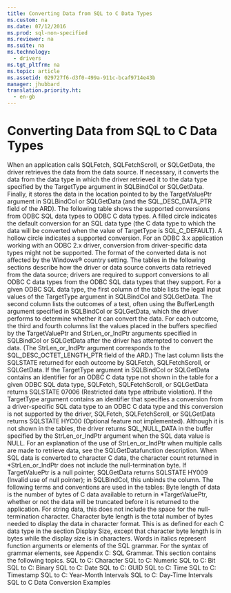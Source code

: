 ```yaml
---
title: Converting Data from SQL to C Data Types
ms.custom: na
ms.date: 07/12/2016
ms.prod: sql-non-specified
ms.reviewer: na
ms.suite: na
ms.technology: 
  - drivers
ms.tgt_pltfrm: na
ms.topic: article
ms.assetid: 029727f6-d3f0-499a-911c-bcaf9714e43b
manager: jhubbard
translation.priority.ht: 
  - en-gb
---
```

# Converting Data from SQL to C Data Types
<?xml version="1.0" encoding="utf-8"?>
<developerReferenceWithoutSyntaxDocument xmlns="http://ddue.schemas.microsoft.com/authoring/2003/5" xmlns:xlink="http://www.w3.org/1999/xlink" xmlns:xsi="http://www.w3.org/2001/XMLSchema-instance" xsi:schemaLocation="http://ddue.schemas.microsoft.com/authoring/2003/5 http://dduestorage.blob.core.windows.net/ddueschema/developer.xsd">
  <introduction>
    <para>When an application calls <legacyBold>SQLFetch</legacyBold>, <legacyBold>SQLFetchScroll</legacyBold>, or <legacyBold>SQLGetData</legacyBold>, the driver retrieves the data from the data source. If necessary, it converts the data from the data type in which the driver retrieved it to the data type specified by the <legacyItalic>TargetType</legacyItalic> argument in <legacyBold>SQLBindCol</legacyBold> or <legacyBold>SQLGetData.</legacyBold> Finally, it stores the data in the location pointed to by the <legacyItalic>TargetValuePtr</legacyItalic> argument in <legacyBold>SQLBindCol</legacyBold> or <legacyBold>SQLGetData</legacyBold> (and the SQL_DESC_DATA_PTR field of the ARD).</para>
    <para>The following table shows the supported conversions from ODBC SQL data types to ODBC C data types. A filled circle indicates the default conversion for an SQL data type (the C data type to which the data will be converted when the value of <legacyItalic>TargetType</legacyItalic> is SQL_C_DEFAULT). A hollow circle indicates a supported conversion.</para>
    <para>For an ODBC 3<legacyItalic>.x</legacyItalic> application working with an ODBC 2.<legacyItalic>x</legacyItalic> driver, conversion from driver-specific data types might not be supported.</para>
    <para>The format of the converted data is not affected by the Windows® country setting.</para>
    <para>The tables in the following sections describe how the driver or data source converts data retrieved from the data source; drivers are required to support conversions to all ODBC C data types from the ODBC SQL data types that they support. For a given ODBC SQL data type, the first column of the table lists the legal input values of the <legacyItalic>TargetType</legacyItalic> argument in <legacyBold>SQLBindCol</legacyBold> and <legacyBold>SQLGetData</legacyBold>. The second column lists the outcomes of a test, often using the <legacyItalic>BufferLength</legacyItalic> argument specified in <legacyBold>SQLBindCol</legacyBold> or <legacyBold>SQLGetData</legacyBold>, which the driver performs to determine whether it can convert the data. For each outcome, the third and fourth columns list the values placed in the buffers specified by the <legacyItalic>TargetValuePtr</legacyItalic> and <legacyItalic>StrLen_or_IndPtr</legacyItalic> arguments specified in <legacyBold>SQLBindCol</legacyBold> or <legacyBold>SQLGetData</legacyBold> after the driver has attempted to convert the data. (The <legacyItalic>StrLen_or_IndPtr</legacyItalic> argument corresponds to the SQL_DESC_OCTET_LENGTH_PTR field of the ARD.) The last column lists the SQLSTATE returned for each outcome by <legacyBold>SQLFetch</legacyBold>, <legacyBold>SQLFetchScroll</legacyBold>, or <legacyBold>SQLGetData</legacyBold>.</para>
    <para>If the <legacyItalic>TargetType</legacyItalic> argument in <legacyBold>SQLBindCol</legacyBold> or <legacyBold>SQLGetData</legacyBold> contains an identifier for an ODBC C data type not shown in the table for a given ODBC SQL data type, <legacyBold>SQLFetch</legacyBold>, <legacyBold>SQLFetchScroll</legacyBold>, or <legacyBold>SQLGetData</legacyBold> returns SQLSTATE 07006 (Restricted data type attribute violation). If the <legacyItalic>TargetType</legacyItalic> argument contains an identifier that specifies a conversion from a driver-specific SQL data type to an ODBC C data type and this conversion is not supported by the driver, <legacyBold>SQLFetch</legacyBold>, <legacyBold>SQLFetchScroll</legacyBold>, or <legacyBold>SQLGetData</legacyBold> returns SQLSTATE HYC00 (Optional feature not implemented).</para>
    <para>Although it is not shown in the tables, the driver returns SQL_NULL_DATA in the buffer specified by the <legacyItalic>StrLen_or_IndPtr </legacyItalic>argument when the SQL data value is NULL. For an explanation of the use of <legacyItalic>StrLen_or_IndPtr </legacyItalic>when multiple calls are made to retrieve data, see the <legacyLink xlink:href="e3c1356a-5db7-4186-85fd-8b74633317e8">SQLGetData</legacyLink>function description. When SQL data is converted to character C data, the character count returned in *<legacyItalic>StrLen_or_IndPtr </legacyItalic>does not include the null-termination byte. If <legacyItalic>TargetValuePtr</legacyItalic> is a null pointer, <legacyBold>SQLGetData</legacyBold> returns SQLSTATE HY009 (Invalid use of null pointer); in <legacyBold>SQLBindCol</legacyBold>, this unbinds the column.</para>
    <para>The following terms and conventions are used in the tables:  </para>
    <list class="bullet">
      <listItem>
        <para>             <legacyBold>Byte length of data</legacyBold> is the number of bytes of C data available to return in *<legacyItalic>TargetValuePtr</legacyItalic>, whether or not the data will be truncated before it is returned to the application. For string data, this does not include the space for the null-termination character.</para>
      </listItem>
      <listItem>
        <para>             <legacyBold>Character byte length</legacyBold> is the total number of bytes needed to display the data in character format. This is as defined for each C data type in the section <legacyLink xlink:href="9f7f766f-2492-463c-aab7-f2476e222042">Display Size</legacyLink>, except that character byte length is in bytes while the display size is in characters.</para>
      </listItem>
      <listItem>
        <para>Words in <legacyItalic>italics</legacyItalic> represent function arguments or elements of the SQL grammar. For the syntax of grammar elements, see <legacyLink xlink:href="0ee36f09-59e7-4b94-88ca-7ebc0952a3be">Appendix C: SQL Grammar</legacyLink>.</para>
      </listItem>
    </list>
    <para>This section contains the following topics.  </para>
    <list class="bullet">
      <listItem>
        <para>             <legacyLink xlink:href="7fdb7f38-b64d-48f2-bcb4-1ca96b2bbdb6">SQL to C: Character</legacyLink>           </para>
      </listItem>
      <listItem>
        <para>             <legacyLink xlink:href="76f8b5d5-4bd0-4dcb-a90a-698340e0d36e">SQL to C: Numeric</legacyLink>           </para>
      </listItem>
      <listItem>
        <para>             <legacyLink xlink:href="0eeaab8b-ad82-4a36-b464-9a1211d5f72c">SQL to C: Bit</legacyLink>           </para>
      </listItem>
      <listItem>
        <para>             <legacyLink xlink:href="8c519072-ae4c-4d32-9d4e-775e3d3d6389">SQL to C: Binary</legacyLink>           </para>
      </listItem>
      <listItem>
        <para>             <legacyLink xlink:href="703c7960-9cf4-4d7a-9920-53b29c184f97">SQL to C: Date</legacyLink>           </para>
      </listItem>
      <listItem>
        <para>             <legacyLink xlink:href="cf56c684-c261-4b89-994a-db14ab2241d6">SQL to C: GUID</legacyLink>           </para>
      </listItem>
      <listItem>
        <para>             <legacyLink xlink:href="6dc59973-7bb5-40f1-87c8-5bf68b3bf2ee">SQL to C: Time</legacyLink>           </para>
      </listItem>
      <listItem>
        <para>             <legacyLink xlink:href="6a0617cf-d8c0-4316-8bb4-e6ddb45d7bf1">SQL to C: Timestamp</legacyLink>           </para>
      </listItem>
      <listItem>
        <para>             <legacyLink xlink:href="1233634b-8214-420f-b872-3b2630105ba4">SQL to C: Year-Month Intervals</legacyLink>           </para>
      </listItem>
      <listItem>
        <para>             <legacyLink xlink:href="8ea84d69-2292-4128-89a0-f184f68abb98">SQL to C: Day-Time Intervals</legacyLink>           </para>
      </listItem>
      <listItem>
        <para>             <legacyLink xlink:href="0190c76c-7f9b-42f4-be9d-cef7284840fd">SQL to C Data Conversion Examples</legacyLink>           </para>
      </listItem>
    </list>
  </introduction>
  <relatedTopics />
</developerReferenceWithoutSyntaxDocument>